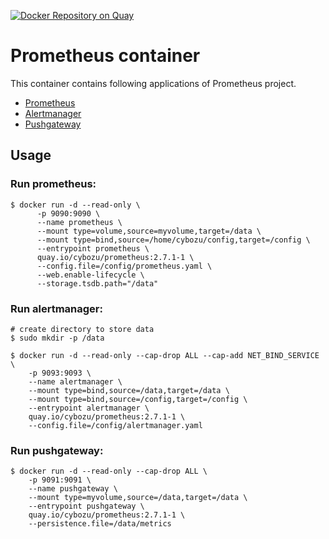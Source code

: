 [![Docker Repository on Quay](https://quay.io/repository/cybozu/prometheus/status "Docker Repository on Quay")](https://quay.io/repository/cybozu/prometheus)

Prometheus container
====================

This container contains following applications of Prometheus project.

- [Prometheus](https://github.com/prometheus/prometheus/)
- [Alertmanager](https://github.com/prometheus/alertmanager/)
- [Pushgateway](https://github.com/prometheus/pushgateway/)

Usage
-----

### Run prometheus:

```console
$ docker run -d --read-only \                                    
      -p 9090:9090 \                                               
      --name prometheus \                                          
      --mount type=volume,source=myvolume,target=/data \           
      --mount type=bind,source=/home/cybozu/config,target=/config \
      --entrypoint prometheus \                                    
      quay.io/cybozu/prometheus:2.7.1-1 \                          
      --config.file=/config/prometheus.yaml \                      
      --web.enable-lifecycle \                                     
      --storage.tsdb.path="/data"                                  
```

### Run alertmanager:

```console
# create directory to store data
$ sudo mkdir -p /data

$ docker run -d --read-only --cap-drop ALL --cap-add NET_BIND_SERVICE \
    -p 9093:9093 \
    --name alertmanager \
    --mount type=bind,source=/data,target=/data \
    --mount type=bind,source=/config,target=/config \
    --entrypoint alertmanager \
    quay.io/cybozu/prometheus:2.7.1-1 \
    --config.file=/config/alertmanager.yaml
```

### Run pushgateway:

```console
$ docker run -d --read-only --cap-drop ALL \
    -p 9091:9091 \
    --name pushgateway \
    --mount type=myvolume,source=/data,target=/data \
    --entrypoint pushgateway \
    quay.io/cybozu/prometheus:2.7.1-1 \
    --persistence.file=/data/metrics
```
